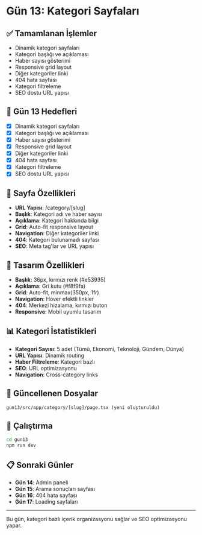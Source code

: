 # Gün 13: Kategori Sayfaları

## ✅ Tamamlanan İşlemler
- Dinamik kategori sayfaları
- Kategori başlığı ve açıklaması
- Haber sayısı gösterimi
- Responsive grid layout
- Diğer kategoriler linki
- 404 hata sayfası
- Kategori filtreleme
- SEO dostu URL yapısı

## 🎯 Gün 13 Hedefleri
- [x] Dinamik kategori sayfaları
- [x] Kategori başlığı ve açıklaması
- [x] Haber sayısı gösterimi
- [x] Responsive grid layout
- [x] Diğer kategoriler linki
- [x] 404 hata sayfası
- [x] Kategori filtreleme
- [x] SEO dostu URL yapısı

## 📂 Sayfa Özellikleri
- **URL Yapısı**: /category/[slug]
- **Başlık**: Kategori adı ve haber sayısı
- **Açıklama**: Kategori hakkında bilgi
- **Grid**: Auto-fit responsive layout
- **Navigation**: Diğer kategoriler linki
- **404**: Kategori bulunamadı sayfası
- **SEO**: Meta tag'lar ve URL yapısı

## 🎨 Tasarım Özellikleri
- **Başlık**: 36px, kırmızı renk (#e53935)
- **Açıklama**: Gri kutu (#f8f9fa)
- **Grid**: Auto-fit, minmax(350px, 1fr)
- **Navigation**: Hover efektli linkler
- **404**: Merkezi hizalama, kırmızı buton
- **Responsive**: Mobil uyumlu tasarım

## 📊 Kategori İstatistikleri
- **Kategori Sayısı**: 5 adet (Tümü, Ekonomi, Teknoloji, Gündem, Dünya)
- **URL Yapısı**: Dinamik routing
- **Haber Filtreleme**: Kategori bazlı
- **SEO**: URL optimizasyonu
- **Navigation**: Cross-category links

## 📁 Güncellenen Dosyalar
```
gun13/src/app/category/[slug]/page.tsx (yeni oluşturuldu)
```

## 🚀 Çalıştırma
```bash
cd gun13
npm run dev
```

## 📋 Sonraki Günler
- **Gün 14**: Admin paneli
- **Gün 15**: Arama sonuçları sayfası
- **Gün 16**: 404 hata sayfası
- **Gün 17**: Loading sayfaları

---

Bu gün, kategori bazlı içerik organizasyonu sağlar ve SEO optimizasyonu yapar.
